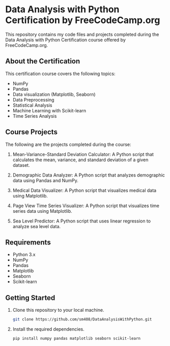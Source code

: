 # Data Analysis with Python Certification by FreeCodeCamp.org

This repository contains my code files and projects completed during the Data Analysis with Python Certification course offered by FreeCodeCamp.org.

## About the Certification

This certification course covers the following topics:

- NumPy
- Pandas
- Data visualization (Matplotlib, Seaborn)
- Data Preprocessing
- Statistical Analysis
- Machine Learning with Scikit-learn
- Time Series Analysis

## Course Projects

The following are the projects completed during the course:

1. Mean-Variance-Standard Deviation Calculator: A Python script that calculates the mean, variance, and standard deviation of a given dataset.

2. Demographic Data Analyzer: A Python script that analyzes demographic data using Pandas and NumPy.

3. Medical Data Visualizer: A Python script that visualizes medical data using Matplotlib.

4. Page View Time Series Visualizer: A Python script that visualizes time series data using Matplotlib.

5. Sea Level Predictor: A Python script that uses linear regression to analyze sea level data.

## Requirements

- Python 3.x
- NumPy
- Pandas
- Matplotlib
- Seaborn
- Scikit-learn

## Getting Started

1. Clone this repository to your local machine.

   ```bash
   git clone https://github.com/sm408/DataAnalysisWithPython.git

2. Install the required dependencies.

   ```bash
   pip install numpy pandas matplotlib seaborn scikit-learn
